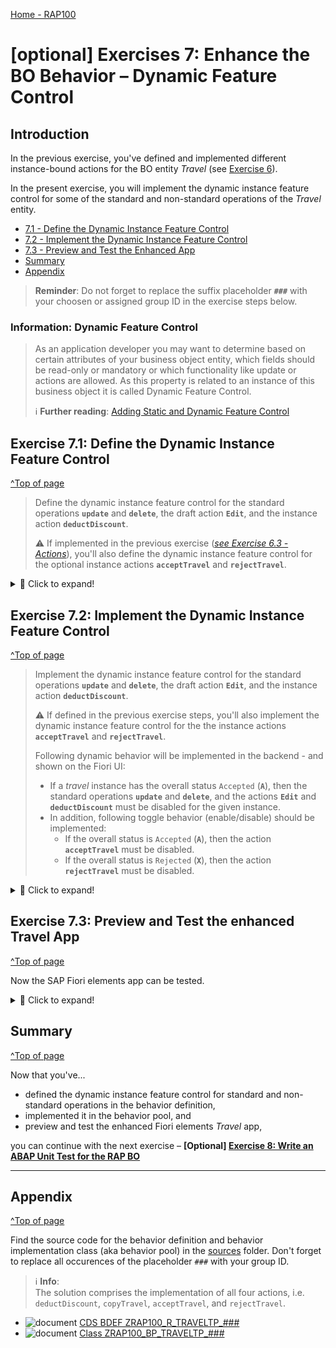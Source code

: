 
[Home - RAP100](../../#exercises)

# \[optional\] Exercises 7: Enhance the BO Behavior – Dynamic Feature Control

## Introduction 
In the previous exercise, you've defined and implemented different instance-bound actions for the BO entity _Travel_ (see [Exercise 6](../ex6/readme.md)).

In the present exercise, you will implement the dynamic instance feature control for some of the standard and non-standard operations of the _Travel_ entity. 

- [7.1 - Define the Dynamic Instance Feature Control](#exercise-71-define-the-dynamic-instance-feature-control)
- [7.2 - Implement the Dynamic Instance Feature Control](#exercise-72-implement-the-dynamic-instance-feature-control)
- [7.3 - Preview and Test the Enhanced App](#exercise-73-preview-and-test-the-enhanced-travel-app)
- [Summary](#summary)
- [Appendix](#appendix)

> **Reminder**: Do not forget to replace the suffix placeholder **`###`** with your choosen or assigned group ID in the exercise steps below. 

### Information: Dynamic Feature Control
> As an application developer you may want to determine based on certain attributes of your business object entity, which fields should be read-only or mandatory or which functionality like update or actions are allowed.  As this property is related to an instance of this business object it is called Dynamic Feature Control.
> 
> ℹ **Further reading**: [Adding Static and Dynamic Feature Control](https://help.sap.com/viewer/923180ddb98240829d935862025004d6/Cloud/en-US/b6eb96dd784247a99cf8d70f77232ba4.html)

## Exercise 7.1: Define the Dynamic Instance Feature Control 
[^Top of page](#)

> Define the dynamic instance feature control for the standard operations **`update`** and **`delete`**, the draft action **`Edit`**, and the instance action **`deductDiscount`**.  
> 
> ⚠ If implemented in the previous exercise  (_[see Exercise 6.3 - Actions](../ex6/readme.md)_), you'll also define the dynamic instance feature control for the optional instance actions **`acceptTravel`** and **`rejectTravel`**. 

 <details>
  <summary>🔵 Click to expand!</summary>
    
1. Open your behavior definition ![behaviordefinition](images/adt_bdef.png)**`ZRAP100_R_TRAVELTP_###`** and add the addition **`( features : instance )`** to the following operations as shown on following code snippet and the screenshot below:
    - Standard operations **`update`** and **`delete`** 
    - Draft action **`Edit`** 
    - Instance action **`deductDiscount`** 
      
      ```ABAP
        ...
        create;
        update ( features : instance ) ;
        delete ( features : instance ) ;
        ...
        action ( features : instance ) deductDiscount parameter /dmo/a_travel_discount result [1] $self;        
        ...
        draft action ( features : instance ) Edit;
      ```
     
      ⚠**Attention**⚠:  
      In case you've defined and implemented the instance actions **`acceptTravel`** and **`rejectTravel`** in the previous exercise (_[see Exercise 6.3 - Actions](../ex6/readme.md)_), then also add the code snippet provided below as shown on the screenshot.   

       ```ABAP
        action ( features : instance ) acceptTravel result [1] $self;
        action ( features : instance ) rejectTravel result [1] $self;        
      ```
       
       Your souce code will look like this: 
 
       ![Travel Behavior Definition](images/f.png)
    
2. Save ![save icon](images/adt_save.png) and activate ![activate icon](images/adt_activate.png) the changes.

3. At the top of the behavior definition, set the cursor on BO entity name **`ZRAP100_R_TRAVELTP_###`** and press **Ctrl+1** to open the **Quick Assist** view.
  
   Select the entry _**`Add method for operation instance_features of entity zrap100_r_traveltp_### ...`**_ to add the required methods to the local handler class `lcl_handler` of your behavior pool ![class icon](images/adt_class.png)**`ZRAP100_BP_TRAVELTP_###`**. 
   
   The result should look like this:
   
   ![Travel BO Behavior Pool](images/l.png)
    
4. Check the interface of the method **`get_instance_features`** in the declaration part of the local handler class in the behavior pool ![class icon](images/adt_class.png)**`ZRAP100_BP_TRAVEL_###`**.  
  
   Set the cursor on one of the method name, press **F2** to open the **ABAP Element Info** view, and examine the full method interface.  

   ![Travel BO Behavior Pool](images/l2.png)
  
   **Short explanation**:  
   - The addition **`FOR INSTANCE FEATURES`** after the method name indicates that this method provides the implementation of an instance-based dynamic feature control.
   - Method signature of the instance method `get_instance_features`:
     - `IMPORTING`parameter **`keys`** - a table containing the keys of the instances on which the feature control must be executed.
     -  Implicit `IMPORTING`parameter **`requested_features`** - structure reflecting which elements (fields, standard operations, and actions) of the entity are requested for dynamic feature control by the consumer. 
     - Implicit `CHANGING` parameters (aka _implicit response parameters_):  
       - **`result`** - used to store the result of the performed feature control calculation.      
       - **`failed`** - table with information for identifying the data set where an error occurred.
       - **`reported`** - table with data for instance-specific messages.

   Go ahead with the implementation.  
 
 
</details>

## Exercise 7.2: Implement the Dynamic Instance Feature Control 
[^Top of page](#)

> Implement the dynamic instance feature control for the standard operations **`update`** and **`delete`**, the draft action **`Edit`**, and the instance action **`deductDiscount`**.
>
> ⚠ If defined in the previous exercise steps, you'll also implement the dynamic instance feature control for the the instance actions **`acceptTravel`** and **`rejectTravel`**. 
> 
> Following dynamic behavior will be implemented in the backend - and shown on the Fiori UI:
> - If a _travel_ instance has the overall status `Accepted` (**`A`**), then the standard operations **`update`** and **`delete`**, and the actions **`Edit`** and **`deductDiscount`**  must be disabled for the given instance.   
> - In addition, following toggle behavior (enable/disable) should be implemented:
>   - If the overall status is `Accepted` (**`A`**), then the action **`acceptTravel`** must be disabled. 
>   - If the overall status is `Rejected` (**`X`**), then the action **`rejectTravel`** must be disabled. 

 <details>
  <summary>🔵 Click to expand!</summary>


3. Implement the instance feature control method **`get_instance_features`** in the implementation part of the local handler class. 
   
   The logic consists of the following steps:  
   1. Read the relevant data of the transferred _travel_ instances. 
      Only the fields **`TravelID`** and **`OverallStatus`** are needed to determine the operation state in the present scenario. 
   2. Evaluate the conditions and determine the state of the different operations. 
      The `COND` operator is used inline in the present scenario for the purpose. 
   3. Set the result set appropriately.   
   
   For that, replace the current method implementation with the code snippet provided below and replace all occurrences of the placeholder **`###`** with your group ID. 

   ⚠**Attention**⚠:   
   In case you've defined and implemented the instance actions **`acceptTravel`** and **`rejectTravel`** in the previous exercise (_[see Exercise 6 - Actions](../ex6/readme.md)_), then uncomment the appropriate four (4) code lines in the inserted source code.   
 
   You can make use of the **F1 Help** for more information about the EML statements and other ABAP constructs.
  
      ```ABAP
      **************************************************************************
      * Instance-based dynamic feature control
      **************************************************************************
        METHOD get_instance_features.
          " read relevant travel instance data
          READ ENTITIES OF ZRAP100_R_TravelTP_### IN LOCAL MODE
            ENTITY travel
               FIELDS ( TravelID OverallStatus )
               WITH CORRESPONDING #( keys )
             RESULT DATA(travels)
             FAILED failed.

          " evaluate the conditions, set the operation state, and set result parameter
          result = VALUE #( FOR travel IN travels
                             ( %tky                   = travel-%tky

                               %features-%update      = COND #( WHEN travel-OverallStatus = travel_status-accepted
                                                                THEN if_abap_behv=>fc-o-disabled ELSE if_abap_behv=>fc-o-enabled   )
                               %features-%delete      = COND #( WHEN travel-OverallStatus = travel_status-open
                                                                THEN if_abap_behv=>fc-o-enabled ELSE if_abap_behv=>fc-o-disabled   )
      *                           %action-Edit           = COND #( WHEN travel-OverallStatus = travel_status-accepted
      *                                                            THEN if_abap_behv=>fc-o-disabled ELSE if_abap_behv=>fc-o-enabled   )
      *                           %action-acceptTravel   = COND #( WHEN travel-OverallStatus = travel_status-accepted
      *                                                            THEN if_abap_behv=>fc-o-disabled ELSE if_abap_behv=>fc-o-enabled   )
      *                           %action-rejectTravel   = COND #( WHEN travel-OverallStatus = travel_status-rejected
      *                                                            THEN if_abap_behv=>fc-o-disabled ELSE if_abap_behv=>fc-o-enabled   )
      *                           %action-deductDiscount = COND #( WHEN travel-OverallStatus = travel_status-open
      *                                                            THEN if_abap_behv=>fc-o-enabled ELSE if_abap_behv=>fc-o-disabled   )
                            ) ).

        ENDMETHOD.
      ```   
      
      Your source code should look like this:
      
      ![Travel Behavior Pool](images/instance_feature.png)
      
  2. Save ![save icon](images/adt_save.png) and activate ![activate icon](images/adt_activate.png) the changes.
 
 You're through with the implementation.
 
 </details>
 
## Exercise 7.3: Preview and Test the enhanced Travel App
[^Top of page](#)

Now the SAP Fiori elements app can be tested. 

 <details>
  <summary>🔵 Click to expand!</summary>

You can either refresh your application in the browser using **F5** if the browser is still open - or go to your service binding **`ZRAP100_UI_TRAVEL_O4_###`** and start the Fiori elements App preview for the **`Travel`** entity set.

You can go ahead and test the logic of the dynamic feature control implemented in the backend.

For example, select a _travel_ instance that has the overall status _**Accepted**_, and check the state of the _**Accepted**_, the _**Edit**_, and the _**Delete**_ buttons. They all shall be disable.

> Remember the implemented dynamic BO behavior expected on the UI:
> - If a _travel_ instance has the overall status _**Accepted**_ (**`A`**)  or _**Rejected**_ (**`X`**), then the button _**Edit**_ and _**Delete**_ must be disabled for the given instance. 
> - In addition, following toggle behavior (enable/disable) should be displayed for both instance actions:
>   - If the overall status _**Accepted**_ (**`A`**), then the action _**Accept Travel**_ must be disabled. 
>   - If the overall status _**Rejected**_ (**`X`**), then the action _**Reject Travel**_ must be disabled 

   ![Travel App Preview](images/preview10.png)

</details>

## Summary 
[^Top of page](#)

Now that you've... 
- defined the dynamic instance feature control for standard and non-standard operations in the behavior definition, 
- implemented it in the behavior pool, and
- preview and test the enhanced Fiori elements _Travel_ app,

you can continue with the next exercise – **\[Optional\] [Exercise 8: Write an ABAP Unit Test for the RAP BO](../ex8/readme.md)**

---

## Appendix
[^Top of page](#)

Find the source code for the behavior definition and behavior implementation class (aka behavior pool) in the [sources](sources) folder. Don't forget to replace all occurences of the placeholder `###` with your group ID.

> ℹ **Info**:   
> The solution comprises the implementation of all four actions, i.e. `deductDiscount`, `copyTravel`, `acceptTravel`, and `rejectTravel`.

- ![document](images/doc.png) [CDS BDEF ZRAP100_R_TRAVELTP_###](sources/EX7_BDEF_ZRAP100_R_TRAVELTP.cds)
- ![document](images/doc.png) [Class ZRAP100_BP_TRAVELTP_###](sources/EX7_CLASS_ZRAP100_BP_TRAVELTP.abap)


